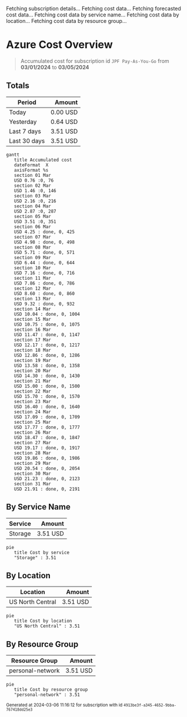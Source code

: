 Fetching subscription details...
Fetching cost data...
Fetching forecasted cost data...
Fetching cost data by service name...
Fetching cost data by location...
Fetching cost data by resource group...
# Azure Cost Overview

> Accumulated cost for subscription id `JPF Pay-As-You-Go` from **03/01/2024** to **03/05/2024**

## Totals

|Period|Amount|
|---|---:|
|Today|0.00 USD|
|Yesterday|0.64 USD|
|Last 7 days|3.51 USD|
|Last 30 days|3.51 USD|

```mermaid
gantt
   title Accumulated cost
   dateFormat  X
   axisFormat %s
   section 01 Mar
   USD 0.76 :0, 76
   section 02 Mar
   USD 1.46 :0, 146
   section 03 Mar
   USD 2.16 :0, 216
   section 04 Mar
   USD 2.87 :0, 287
   section 05 Mar
   USD 3.51 :0, 351
   section 06 Mar
   USD 4.25 : done, 0, 425
   section 07 Mar
   USD 4.98 : done, 0, 498
   section 08 Mar
   USD 5.71 : done, 0, 571
   section 09 Mar
   USD 6.44 : done, 0, 644
   section 10 Mar
   USD 7.16 : done, 0, 716
   section 11 Mar
   USD 7.86 : done, 0, 786
   section 12 Mar
   USD 8.60 : done, 0, 860
   section 13 Mar
   USD 9.32 : done, 0, 932
   section 14 Mar
   USD 10.04 : done, 0, 1004
   section 15 Mar
   USD 10.75 : done, 0, 1075
   section 16 Mar
   USD 11.47 : done, 0, 1147
   section 17 Mar
   USD 12.17 : done, 0, 1217
   section 18 Mar
   USD 12.86 : done, 0, 1286
   section 19 Mar
   USD 13.58 : done, 0, 1358
   section 20 Mar
   USD 14.30 : done, 0, 1430
   section 21 Mar
   USD 15.00 : done, 0, 1500
   section 22 Mar
   USD 15.70 : done, 0, 1570
   section 23 Mar
   USD 16.40 : done, 0, 1640
   section 24 Mar
   USD 17.09 : done, 0, 1709
   section 25 Mar
   USD 17.77 : done, 0, 1777
   section 26 Mar
   USD 18.47 : done, 0, 1847
   section 27 Mar
   USD 19.17 : done, 0, 1917
   section 28 Mar
   USD 19.86 : done, 0, 1986
   section 29 Mar
   USD 20.54 : done, 0, 2054
   section 30 Mar
   USD 21.23 : done, 0, 2123
   section 31 Mar
   USD 21.91 : done, 0, 2191
```

## By Service Name

|Service|Amount|
|---|---:|
|Storage|3.51 USD|

```mermaid
pie
   title Cost by service
   "Storage" : 3.51
```

## By Location

|Location|Amount|
|---|---:|
|US North Central|3.51 USD|

```mermaid
pie
   title Cost by location
   "US North Central" : 3.51
```

## By Resource Group

|Resource Group|Amount|
|---|---:|
|personal-network|3.51 USD|

```mermaid
pie
   title Cost by resource group
   "personal-network" : 3.51
```

<sup>Generated at 2024-03-06 11:16:12 for subscription with id `4913be3f-a345-4652-9bba-767418dd25e3`</sup>

